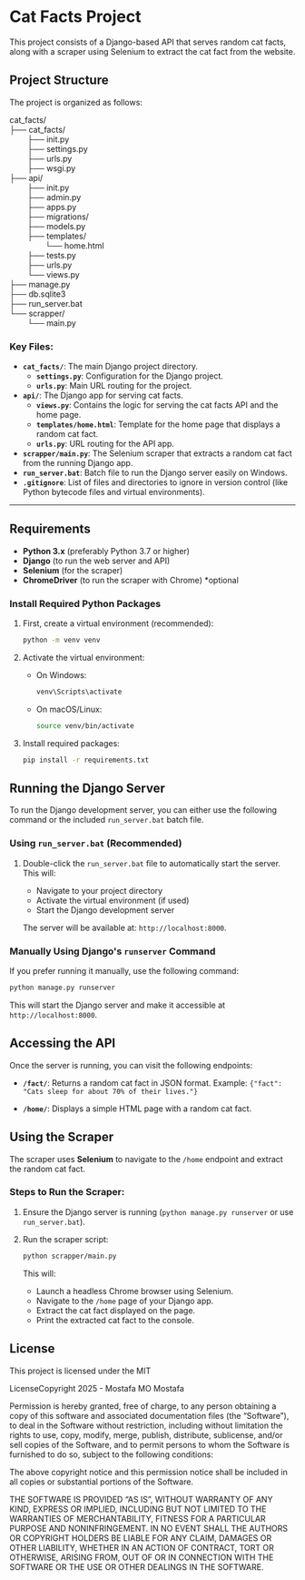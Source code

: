 # Cat Facts Project

This project consists of a Django-based API that serves random cat facts, along with a scraper using Selenium to extract the cat fact from the website.

## Project Structure

The project is organized as follows:

cat_facts/<br>├── cat_facts/<br>&nbsp;&nbsp;&nbsp;&nbsp;&nbsp;&nbsp;&nbsp;&nbsp;├── init.py<br>&nbsp;&nbsp;&nbsp;&nbsp;&nbsp;&nbsp;&nbsp;&nbsp;├── settings.py<br>&nbsp;&nbsp;&nbsp;&nbsp;&nbsp;&nbsp;&nbsp;&nbsp;├── urls.py<br>&nbsp;&nbsp;&nbsp;&nbsp;&nbsp;&nbsp;&nbsp;&nbsp;├── wsgi.py<br>├── api/<br>&nbsp;&nbsp;&nbsp;&nbsp;&nbsp;&nbsp;&nbsp;&nbsp;├── init.py<br>&nbsp;&nbsp;&nbsp;&nbsp;&nbsp;&nbsp;&nbsp;&nbsp;├── admin.py<br>&nbsp;&nbsp;&nbsp;&nbsp;&nbsp;&nbsp;&nbsp;&nbsp;├── apps.py<br>&nbsp;&nbsp;&nbsp;&nbsp;&nbsp;&nbsp;&nbsp;&nbsp;├── migrations/<br>&nbsp;&nbsp;&nbsp;&nbsp;&nbsp;&nbsp;&nbsp;&nbsp;├── models.py<br>&nbsp;&nbsp;&nbsp;&nbsp;&nbsp;&nbsp;&nbsp;&nbsp;├── templates/<br>&nbsp;&nbsp;&nbsp;&nbsp;&nbsp;&nbsp;&nbsp;&nbsp;&nbsp;&nbsp;&nbsp;&nbsp;&nbsp;&nbsp;&nbsp;&nbsp;└── home.html<br>&nbsp;&nbsp;&nbsp;&nbsp;&nbsp;&nbsp;&nbsp;&nbsp;├── tests.py<br>&nbsp;&nbsp;&nbsp;&nbsp;&nbsp;&nbsp;&nbsp;&nbsp;├── urls.py<br>&nbsp;&nbsp;&nbsp;&nbsp;&nbsp;&nbsp;&nbsp;&nbsp;└── views.py<br>├── manage.py<br>├── db.sqlite3<br>├── run_server.bat<br>└── scrapper/<br>&nbsp;&nbsp;&nbsp;&nbsp;&nbsp;&nbsp;&nbsp;&nbsp;└── main.py<br>


### **Key Files:**
- **`cat_facts/`**: The main Django project directory.
  - **`settings.py`**: Configuration for the Django project.
  - **`urls.py`**: Main URL routing for the project.
- **`api/`**: The Django app for serving cat facts.
  - **`views.py`**: Contains the logic for serving the cat facts API and the home page.
  - **`templates/home.html`**: Template for the home page that displays a random cat fact.
  - **`urls.py`**: URL routing for the API app.
- **`scrapper/main.py`**: The Selenium scraper that extracts a random cat fact from the running Django app.
- **`run_server.bat`**: Batch file to run the Django server easily on Windows.
- **`.gitignore`**: List of files and directories to ignore in version control (like Python bytecode files and virtual environments).

---

## Requirements

- **Python 3.x** (preferably Python 3.7 or higher)
- **Django** (to run the web server and API)
- **Selenium** (for the scraper)
- **ChromeDriver** (to run the scraper with Chrome) *optional
  
### Install Required Python Packages

1. First, create a virtual environment (recommended):

   ```bash
   python -m venv venv
   ```
2. Activate the virtual environment:
    * On Windows:
        ```bash
        venv\Scripts\activate
        ```
    * On macOS/Linux:
        ```bash
        source venv/bin/activate

        ```
3. Install required packages:
    ```bash
    pip install -r requirements.txt
    ```
## Running the Django Server

To run the Django development server, you can either use the following command or the included `run_server.bat` batch file.

### Using `run_server.bat` (Recommended)

1. Double-click the `run_server.bat` file to automatically start the server. This will:
   - Navigate to your project directory
   - Activate the virtual environment (if used)
   - Start the Django development server

   The server will be available at: `http://localhost:8000`.

### Manually Using Django's `runserver` Command

If you prefer running it manually, use the following command:

```bash
python manage.py runserver
```

This will start the Django server and make it accessible at `http://localhost:8000`.

## Accessing the API

Once the server is running, you can visit the following endpoints:

- **`/fact/`**: Returns a random cat fact in JSON format. Example: `{"fact": "Cats sleep for about 70% of their lives."}`
  
- **`/home/`**: Displays a simple HTML page with a random cat fact.

## Using the Scraper

The scraper uses **Selenium** to navigate to the `/home` endpoint and extract the random cat fact.

### Steps to Run the Scraper:

1. Ensure the Django server is running (`python manage.py runserver` or use `run_server.bat`).
2. Run the scraper script:

   ```bash
   python scrapper/main.py
   ```

   This will:
   - Launch a headless Chrome browser using Selenium.
   - Navigate to the `/home` page of your Django app.
   - Extract the cat fact displayed on the page.
   - Print the extracted cat fact to the console.

## License

This project is licensed under the MIT

LicenseCopyright 2025 - Mostafa MO Mostafa

Permission is hereby granted, free of charge, to any person obtaining a copy of this software and associated documentation files (the “Software”), to deal in the Software without restriction, including without limitation the rights to use, copy, modify, merge, publish, distribute, sublicense, and/or sell copies of the Software, and to permit persons to whom the Software is furnished to do so, subject to the following conditions:

The above copyright notice and this permission notice shall be included in all copies or substantial portions of the Software.

THE SOFTWARE IS PROVIDED “AS IS”, WITHOUT WARRANTY OF ANY KIND, EXPRESS OR IMPLIED, INCLUDING BUT NOT LIMITED TO THE WARRANTIES OF MERCHANTABILITY, FITNESS FOR A PARTICULAR PURPOSE AND NONINFRINGEMENT. IN NO EVENT SHALL THE AUTHORS OR COPYRIGHT HOLDERS BE LIABLE FOR ANY CLAIM, DAMAGES OR OTHER LIABILITY, WHETHER IN AN ACTION OF CONTRACT, TORT OR OTHERWISE, ARISING FROM, OUT OF OR IN CONNECTION WITH THE SOFTWARE OR THE USE OR OTHER DEALINGS IN THE SOFTWARE.
